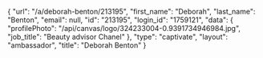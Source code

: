{
    "url": "\/a\/deborah-benton\/213195",
    "first_name": "Deborah",
    "last_name": "Benton",
    "email": null,
    "id": "213195",
    "login_id": "1759121",
    "data": {
        "profilePhoto": "\/api\/canvas\/logo\/324233004-0.9391734946984.jpg",
        "job_title": "Beauty advisor Chanel"
    },
    "type": "captivate",
    "layout": "ambassador",
    "title": "Deborah Benton"
}